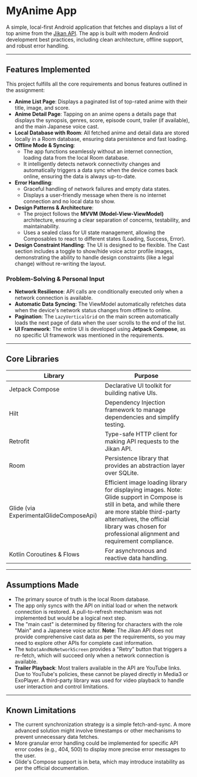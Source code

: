 # MyAnime App

A simple, local-first Android application that fetches and displays a list of top anime from the [Jikan API](https://jikan.moe/). The app is built with modern Android development best practices, including clean architecture, offline support, and robust error handling.

---

## Features Implemented

This project fulfills all the core requirements and bonus features outlined in the assignment:

- **Anime List Page**: Displays a paginated list of top-rated anime with their title, image, and score.
- **Anime Detail Page**: Tapping on an anime opens a details page that displays the synopsis, genres, score, episode count, trailer (if available), and the main Japanese voice cast.
- **Local Database with Room**: All fetched anime and detail data are stored locally in a Room database, ensuring data persistence and fast loading.
- **Offline Mode & Syncing**:
  - The app functions seamlessly without an internet connection, loading data from the local Room database.
  - It intelligently detects network connectivity changes and automatically triggers a data sync when the device comes back online, ensuring the data is always up-to-date.
- **Error Handling**:
  - Graceful handling of network failures and empty data states.
  - Displays a user-friendly message when there is no internet connection and no local data to show.
- **Design Patterns & Architecture**:
  - The project follows the **MVVM (Model-View-ViewModel)** architecture, ensuring a clear separation of concerns, testability, and maintainability.
  - Uses a sealed class for UI state management, allowing the Composables to react to different states (Loading, Success, Error).
- **Design Constraint Handling**: The UI is designed to be flexible. The Cast section includes a toggle to show/hide voice actor profile images, demonstrating the ability to handle design constraints (like a legal change) without re-writing the layout.

### Problem-Solving & Personal Input
- **Network Resilience**: API calls are conditionally executed only when a network connection is available.
- **Automatic Data Syncing**: The ViewModel automatically refetches data when the device's network status changes from offline to online.
- **Pagination**: The `LazyVerticalGrid` on the main screen automatically loads the next page of data when the user scrolls to the end of the list.
- **UI Framework**: The entire UI is developed using **Jetpack Compose**, as no specific UI framework was mentioned in the requirements.

---

## Core Libraries

| Library                | Purpose                                                                 |
|------------------------|-------------------------------------------------------------------------|
| Jetpack Compose        | Declarative UI toolkit for building native UIs.                        |
| Hilt                   | Dependency Injection framework to manage dependencies and simplify testing. |
| Retrofit               | Type-safe HTTP client for making API requests to the Jikan API.         |
| Room                   | Persistence library that provides an abstraction layer over SQLite.    |
| Glide (via ExperimentalGlideComposeApi) | Efficient image loading library for displaying images. Note: Glide support in Compose is still in beta, and while there are more stable third-party alternatives, the official library was chosen for professional alignment and requirement compliance. |
| Kotlin Coroutines & Flows | For asynchronous and reactive data handling.                        |

---

## Assumptions Made

- The primary source of truth is the local Room database.
- The app only syncs with the API on initial load or when the network connection is restored. A pull-to-refresh mechanism was not implemented but would be a logical next step.
- The "main cast" is determined by filtering for characters with the role "Main" and a Japanese voice actor. **Note**: The Jikan API does not provide comprehensive cast data as per the requirements, so you may need to explore other APIs for complete cast information.
- The `NoDataAndNoNetworkScreen` provides a "Retry" button that triggers a re-fetch, which will succeed only when a network connection is available.
- **Trailer Playback**: Most trailers available in the API are YouTube links. Due to YouTube's policies, these cannot be played directly in Media3 or ExoPlayer. A third-party library was used for video playback to handle user interaction and control limitations.

---

## Known Limitations

- The current synchronization strategy is a simple fetch-and-sync. A more advanced solution might involve timestamps or other mechanisms to prevent unnecessary data fetches.
- More granular error handling could be implemented for specific API error codes (e.g., 404, 500) to display more precise error messages to the user.
- Glide's Compose support is in beta, which may introduce instability as per the official documentation.

